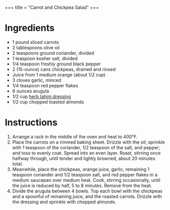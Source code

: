 +++
title = "Carrot and Chickpea Salad"
+++

# Ingredients

- 1 pound sliced carrots
- 2 tablespoons olive oil
- 2 teaspoons ground coriander, divided
- 1 teaspoon kosher salt, divided
- 1/4 teaspoon freshly ground black pepper
- 2 (15-ounce) cans chickpeas, drained and rinsed
- Juice from 1 medium orange (about 1/2 cup)
- 3 cloves garlic, minced
- 1/4 teaspoon red pepper flakes
- 6 ounces arugula
- 1/2 cup [herb tahini dressing](../herb-tahini-dressing)
- 1/2 cup chopped toasted almonds

# Instructions

1. Arrange a rack in the middle of the oven and heat to 400°F.
2. Place the carrots on a rimmed baking sheet. Drizzle with the oil; sprinkle with 1 teaspoon of the coriander, 1/2 teaspoon of the salt, and pepper; and toss to evenly coat. Spread into an even layer. Roast, stirring once halfway through, until tender and lightly browned, about 20 minutes total.
3. Meanwhile, place the chickpeas, orange juice, garlic, remaining 1 teaspoon coriander and 1/2 teaspoon salt, and red pepper flakes in a medium saucepan over medium heat. Cook, stirring occasionally, until the juice is reduced by half, 5 to 8 minutes. Remove from the heat.
4. Divide the arugula between 4 bowls. Top each bowl with the chickpeas and a spoonful of remaining juice, and the roasted carrots. Drizzle with the dressing and sprinkle with chopped almonds.

